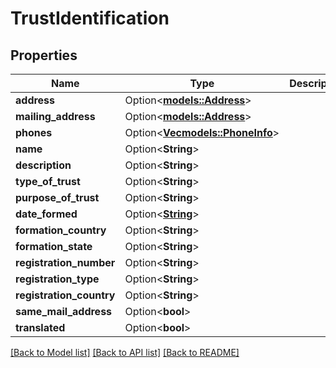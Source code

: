 # TrustIdentification

## Properties

Name | Type | Description | Notes
------------ | ------------- | ------------- | -------------
**address** | Option<[**models::Address**](Address.md)> |  | [optional]
**mailing_address** | Option<[**models::Address**](Address.md)> |  | [optional]
**phones** | Option<[**Vec<models::PhoneInfo>**](PhoneInfo.md)> |  | [optional]
**name** | Option<**String**> |  | [optional]
**description** | Option<**String**> |  | [optional]
**type_of_trust** | Option<**String**> |  | [optional]
**purpose_of_trust** | Option<**String**> |  | [optional]
**date_formed** | Option<[**String**](string.md)> |  | [optional]
**formation_country** | Option<**String**> |  | [optional]
**formation_state** | Option<**String**> |  | [optional]
**registration_number** | Option<**String**> |  | [optional]
**registration_type** | Option<**String**> |  | [optional]
**registration_country** | Option<**String**> |  | [optional]
**same_mail_address** | Option<**bool**> |  | [optional]
**translated** | Option<**bool**> |  | [optional]

[[Back to Model list]](../README.md#documentation-for-models) [[Back to API list]](../README.md#documentation-for-api-endpoints) [[Back to README]](../README.md)

